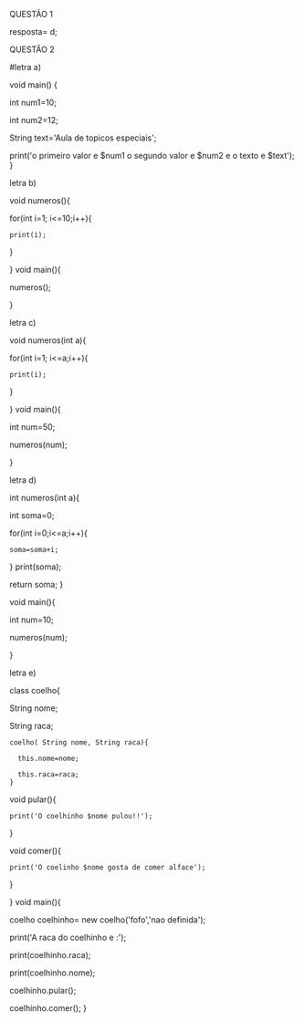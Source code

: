 QUESTÃO 1

resposta= d;

QUESTÃO 2

#letra a)

void main() {

 int num1=10;
 
 int num2=12;
 
 String text='Aula de topicos especiais';
  
  print('o primeiro valor e $num1 o segundo valor e $num2 e o texto e $text');
}

letra b)

void numeros(){
  
  for(int i=1; i<=10;i++){
  
    print(i);
  }
  
}
void main(){
  
  numeros();
  
}

letra c)

void numeros(int a){
  
  for(int i=1; i<=a;i++){
  
    print(i);
  }
  
}
void main(){

  int num=50;
  
  numeros(num);
  
}

letra d)
 
int numeros(int a){

   int soma=0;
   
  for(int i=0;i<=a;i++){
  
    soma=soma+i;
  
  }
  print(soma);
  
 return soma; 
}

void main(){

  int num=10;
  
  numeros(num);
  
}

letra e)

class coelho{

  String nome; 
  
   String raca;
  
    coelho( String nome, String raca){
    
      this.nome=nome;
      
      this.raca=raca;
    }
  
  void pular(){
    
    print('O coelhinho $nome pulou!!');
  }
  
  void comer(){
    
    print('O coelinho $nome gosta de comer alface');
  }
  
}
void main(){

 coelho coelhinho= new coelho('fofo','nao definida');
 
  print('A raca do coelhinho e :');
  
  print(coelhinho.raca);
  
  print(coelhinho.nome);
  
  coelhinho.pular();
  
  coelhinho.comer();
}

